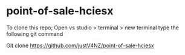 # point-of-sale-hciesx

To clone this repo;
Open vs studio > terminal > new terminal
type the following git command

Git clone https://github.com/justV4NZ/point-of-sale-hciesx
